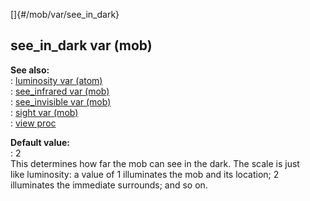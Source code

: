 []{#/mob/var/see_in_dark}    
## see_in_dark var (mob)    
**See also:**    
:   [luminosity var (atom)](ref/atom/var/luminosity)    
:   [see_infrared var (mob)](ref/mob/var/see_infrared)    
:   [see_invisible var (mob)](ref/mob/var/see_invisible)    
:   [sight var (mob)](ref/mob/var/sight)    
:   [view proc](ref/proc/view)    
<!-- -->    
**Default value:**    
:   2    
This determines how far the mob can see in the dark. The scale is just    
like luminosity: a value of 1 illuminates the mob and its location; 2    
illuminates the immediate surrounds; and so on.  